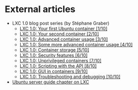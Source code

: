# External articles

 * LXC 1.0 blog post series (by Stéphane Graber)
    * [LXC 1.0: Your first Ubuntu container [1/10]](https://www.stgraber.org/2013/12/20/lxc-1-0-your-first-ubuntu-container)
    * [LXC 1.0: Your second container [2/10]](https://www.stgraber.org/2013/12/21/lxc-1-0-your-second-container)
    * [LXC 1.0: Advanced container usage [3/10]](https://www.stgraber.org/2013/12/21/lxc-1-0-advanced-container-usage)
    * [LXC 1.0: Some more advanced container usage [4/10]](https://www.stgraber.org/2013/12/23/lxc-1-0-some-more-advanced-container-usage)
    * [LXC 1.0: Container storage [5/10]](https://www.stgraber.org/2013/12/27/lxc-1-0-container-storage)
    * [LXC 1.0: Security features [6/10]](https://www.stgraber.org/2014/01/01/lxc-1-0-security-features)
    * [LXC 1.0: Unprivileged containers [7/10]](https://www.stgraber.org/2014/01/17/lxc-1-0-unprivileged-containers)
    * [LXC 1.0: Scripting with the API [8/10]](https://www.stgraber.org/2014/02/05/lxc-1-0-scripting-with-the-api)
    * [LXC 1.0: GUI in containers [9/10]](https://www.stgraber.org/2014/02/09/lxc-1-0-gui-in-containers)
    * [LXC 1.0: Troubleshooting and debugging [10/10]](https://www.stgraber.org/2014/02/18/lxc-1-0-troubleshooting-and-debugging)
 * [Ubuntu server guide chapter on LXC](https://ubuntu.com/server/docs/lxc-containers)
